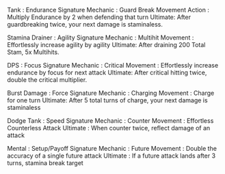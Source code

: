 Tank : Endurance
Signature Mechanic : Guard Break
Movement Action : Multiply Endurance by 2 when defending that turn
Ultimate: After guardbreaking twice, your next damage is staminaless.

Stamina Drainer : Agility
Signature Mechanic : Multihit
Movement : Effortlessly increase agility by agility
Ultimate: After draining 200 Total Stam, 5x Multihits.

DPS : Focus
Signature Mechanic : Critical
Movement : Effortlessly increase endurance by focus for next attack
Ultimate: After critical hitting twice, double the critical multiplier.

Burst Damage : Force
Signature Mechanic : Charging
Movement : Charge for one turn
Ultimate: After 5 total turns of charge, your next damage is staminaless

Dodge Tank : Speed
Signature Mechanic : Counter
Movement : Effortless Counterless Attack
Ultimate : When counter twice, reflect damage of an attack

Mental : Setup/Payoff
Signature Mechanic : Future
Movement : Double the accuracy of a single future attack
Ultimate : If a future attack lands after 3 turns, stamina break target